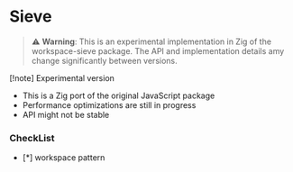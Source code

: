 # Sieve

<!-- [!note] Experimental ver -->

> ⚠️ **Warning**: This is an experimental implementation in Zig of the workspace-sieve package.
> The API and implementation details amy change significantly between versions.

[!note] Experimental version

- This is a Zig port of the original JavaScript package
- Performance optimizations are still in progress
- API might not be stable

### CheckList

- [*] workspace pattern
